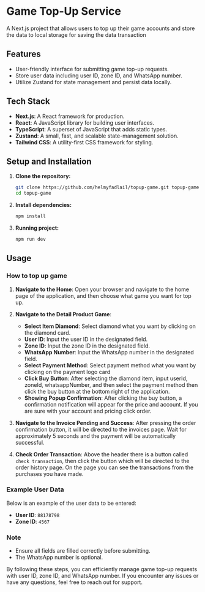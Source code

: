 # Game Top-Up Service

A Next.js project that allows users to top up their game accounts and store the data to local storage for saving the data transaction

## Features

- User-friendly interface for submitting game top-up requests.
- Store user data including user ID, zone ID, and WhatsApp number.
- Utilize Zustand for state management and persist data locally.

## Tech Stack

- **Next.js**: A React framework for production.
- **React**: A JavaScript library for building user interfaces.
- **TypeScript**: A superset of JavaScript that adds static types.
- **Zustand**: A small, fast, and scalable state-management solution.
- **Tailwind CSS**: A utility-first CSS framework for styling.

## Setup and Installation

1. **Clone the repository:**

   ```bash
   git clone https://github.com/helmyfadlail/topup-game.git topup-game
   cd topup-game
   ```

2. **Install dependencies:**

   ```bash
   npm install
   ```

3. **Running project:**

   ```bash
   npm run dev
   ```

## Usage

### How to top up game

1. **Navigate to the Home**:
   Open your browser and navigate to the home page of the application, and then choose what game you want for top up.

2. **Navigate to the Detail Product Game**:

   - **Select Item Diamond**: Select diamond what you want by clicking on the diamond card.
   - **User ID**: Input the user ID in the designated field.
   - **Zone ID**: Input the zone ID in the designated field.
   - **WhatsApp Number**: Input the WhatsApp number in the designated field.
   - **Select Payment Method**: Select payment method what you want by clicking on the payment logo card
   - **Click Buy Button**: After selecting the diamond item, input userId, zoneId, whatsappNumber, and then select the payment method then click the buy button at the bottom right of the application.
   - **Showing Popup Confirmation**: After clicking the buy button, a confirmation notification will appear for the price and account. If you are sure with your account and pricing click order.

3. **Navigate to the Invoice Pending and Success**:
   After pressing the order confirmation button, it will be directed to the invoices page. Wait for approximately 5 seconds and the payment will be automatically successful.

4. **Check Order Transaction**:
   Above the header there is a button called `check transaction`, then click the button which will be directed to the order history page. On the page you can see the transactions from the purchases you have made.

### Example User Data

Below is an example of the user data to be entered:

- **User ID**: `88178798`
- **Zone ID**: `4567`

### Note

- Ensure all fields are filled correctly before submitting.
- The WhatsApp number is optional.

By following these steps, you can efficiently manage game top-up requests with user ID, zone ID, and WhatsApp number. If you encounter any issues or have any questions, feel free to reach out for support.
